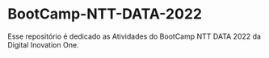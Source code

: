 # BootCamp-NTT-DATA-2022
 Esse repositório é dedicado as Atividades do BootCamp NTT DATA 2022 da Digital Inovation One.
